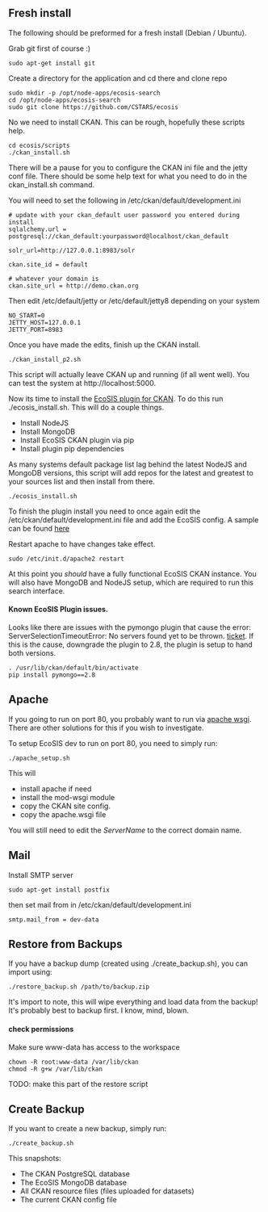 ## Fresh install

The following should be preformed for a fresh install (Debian / Ubuntu).

Grab git first of course :)
```
sudo apt-get install git
```

Create a directory for the application and cd there and clone repo
```
sudo mkdir -p /opt/node-apps/ecosis-search
cd /opt/node-apps/ecosis-search
sudo git clone https://github.com/CSTARS/ecosis
```

No we need to install CKAN.  This can be rough, hopefully these scripts help.
```
cd ecosis/scripts
./ckan_install.sh
```

There will be a pause for you to configure the CKAN ini file and the jetty conf
file.  There should be some help text for what you need to do in the ckan_install.sh command.

You will need to set the following in /etc/ckan/default/development.ini
```
# update with your ckan_default user password you entered during install
sqlalchemy.url = postgresql://ckan_default:yourpassword@localhost/ckan_default

solr_url=http://127.0.0.1:8983/solr

ckan.site_id = default

# whatever your domain is
ckan.site_url = http://demo.ckan.org
```

Then edit /etc/default/jetty or /etc/default/jetty8 depending on your system
```
NO_START=0
JETTY_HOST=127.0.0.1
JETTY_PORT=8983
```

Once you have made the edits, finish up the CKAN install.
```
./ckan_install_p2.sh
```

This script will actually leave CKAN up and running (if all went well).  You can
test the system at http://localhost:5000.

Now its time to install the [EcoSIS plugin for CKAN](https://github.com/CSTARS/ckanext-ecosis).
To do this run ./ecosis_install.sh.  This will do a couple things.
- Install NodeJS
- Install MongoDB
- Install EcoSIS CKAN plugin via pip
- Install plugin pip dependencies

As many systems default package list lag behind the latest NodeJS and MongoDB versions,
this script will add repos for the latest and greatest to your sources list and
then install from there.
```
./ecosis_install.sh
```

To finish the plugin install you need to once again edit the /etc/ckan/default/development.ini
file and add the EcoSIS config.  A sample can be found [here](https://github.com/CSTARS/ckanext-ecosis/blob/dev/ecosis_conf.ini)

Restart apache to have changes take effect.

```
sudo /etc/init.d/apache2 restart
```

At this point you *should* have a fully functional EcoSIS CKAN instance.  You will
also have MongoDB and NodeJS setup, which are required to run this search interface.

#### Known EcoSIS Plugin issues.

Looks like there are issues with the pymongo plugin that cause the error: ServerSelectionTimeoutError:
No servers found yet to be thrown. [ticket](https://jira.mongodb.org/browse/PYTHON-961).  If this is
the cause, downgrade the plugin to 2.8, the plugin is setup to hand both versions.
```
. /usr/lib/ckan/default/bin/activate
pip install pymongo==2.8
```


## Apache

If you going to run on port 80, you probably want to run via
[apache wsgi](https://github.com/GrahamDumpleton/mod_wsgi).  There
are other solutions for this if you wish to investigate.

To setup EcoSIS dev to run on port 80, you need to simply run:
```
./apache_setup.sh
```
This will
 - install apache if need
 - install the mod-wsgi module
 - copy the CKAN site config.
 - copy the apache.wsgi file

You will still need to edit the *ServerName* to the correct domain name.

## Mail

Install SMTP server

```
sudo apt-get install postfix
```

then set mail from in /etc/ckan/default/development.ini

```
smtp.mail_from = dev-data
```


## Restore from Backups

If you have a backup dump (created using ./create_backup.sh), you can import using:
```
./restore_backup.sh /path/to/backup.zip
```

It's import to note, this will wipe everything and load data from the backup!  It's probably
best to backup first.  I know, mind, blown.

#### check permissions

Make sure www-data has access to the workspace

```
chown -R root:www-data /var/lib/ckan
chmod -R g+w /var/lib/ckan
```
TODO: make this part of the restore script

## Create Backup

If you want to create a new backup, simply run:
```
./create_backup.sh
```

This snapshots:
- The CKAN PostgreSQL database
- The EcoSIS MongoDB database
- All CKAN resource files (files uploaded for datasets)
- The current CKAN config file
